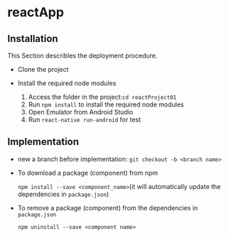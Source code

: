 # reactApp

## Installation

This Section describles the deployment procedure.

- Clone the project

- Install the required node modules 
  1. Access the folder in the project:`cd reactProject01`
  2. Run `npm install` to install the required node modules 
  3. Open Emulator from Android Studio
  4. Run `react-native run-android` for test

## Implementation

- new a branch before implementation: `git checkout -b <branch name>`

- To download a package (component) from npm

  `npm install --save <component_name>`(it will automatically update the dependencies in `package.json`)

- To remove a package (component) from the dependencies in `package.json`

   `npm uninstall --save <component name>`

